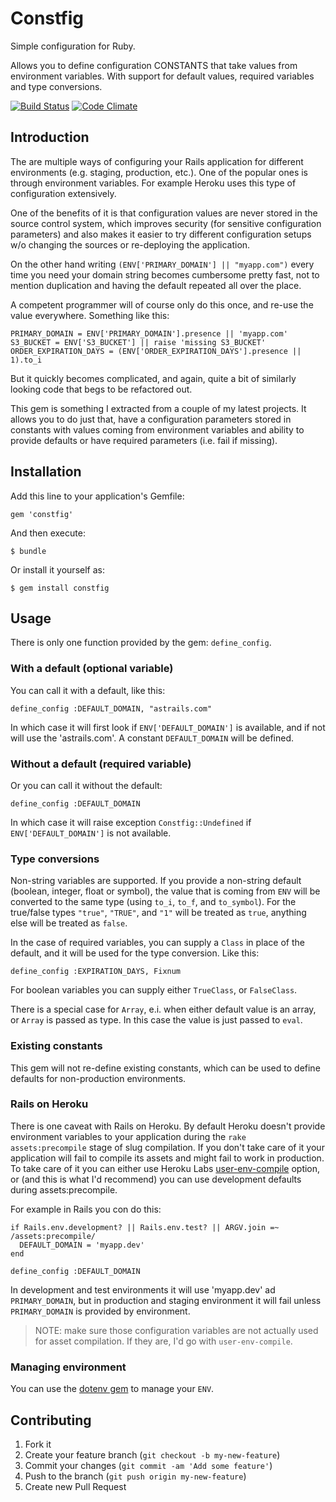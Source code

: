 # Constfig

Simple configuration for Ruby.

Allows you to define configuration CONSTANTS that take values from environment
variables. With support for default values, required variables and type
conversions.

[![Build Status](https://travis-ci.org/astrails/constfig.png)](https://travis-ci.org/astrails/constfig)
[![Code Climate](https://codeclimate.com/github/astrails/constfig.png)](https://codeclimate.com/github/astrails/constfig)

## Introduction

The are multiple ways of configuring your Rails application for different
environments (e.g. staging, production, etc.). One of the popular ones is
through environment variables. For example Heroku uses this type of
configuration extensively.

One of the benefits of it is that configuration values are never stored in the
source control system, which improves security (for sensitive configuration
parameters) and also makes it easier to try different configuration setups w/o
changing the sources or re-deploying the application.

On the other hand writing `(ENV['PRIMARY_DOMAIN'] || "myapp.com")` every time
you need your domain string becomes cumbersome pretty fast, not to mention
duplication and having the default repeated all over the place.

A competent programmer will of course only do this once, and re-use the value
everywhere. Something like this:

    PRIMARY_DOMAIN = ENV['PRIMARY_DOMAIN'].presence || 'myapp.com'
    S3_BUCKET = ENV['S3_BUCKET'] || raise 'missing S3_BUCKET'
    ORDER_EXPIRATION_DAYS = (ENV['ORDER_EXPIRATION_DAYS'].presence || 1).to_i

But it quickly becomes complicated, and again, quite a bit of similarly looking
code that begs to be refactored out.

This gem is something I extracted from a couple of my latest projects. It
allows you to do just that, have a configuration parameters stored in constants
with values coming from environment variables and ability to provide defaults
or have required parameters (i.e. fail if missing).

## Installation

Add this line to your application's Gemfile:

    gem 'constfig'

And then execute:

    $ bundle

Or install it yourself as:

    $ gem install constfig

## Usage

There is only one function provided by the gem: `define_config`.

### With a default (optional variable)

You can call it with a default, like this:

    define_config :DEFAULT_DOMAIN, "astrails.com"

In which case it will first look if `ENV['DEFAULT_DOMAIN']` is available, and
if not will use the 'astrails.com'. A constant `DEFAULT_DOMAIN` will be
defined.

### Without a default (required variable)

Or you can call it without the default:

    define_config :DEFAULT_DOMAIN

In which case it will raise exception `Constfig::Undefined` if
`ENV['DEFAULT_DOMAIN']` is not available.

### Type conversions

Non-string variables are supported. If you provide a non-string default
(boolean, integer, float or symbol), the value that is coming from `ENV` will
be converted to the same type (using `to_i`, `to_f`, and `to_symbol`).  For the
true/false types `"true"`, `"TRUE"`, and `"1"` will be treated as `true`,
anything else will be treated as `false`.

In the case of required variables, you can supply a `Class` in place of the
default, and it will be used for the type conversion. Like this:

    define_config :EXPIRATION_DAYS, Fixnum

For boolean variables you can supply either `TrueClass`, or  `FalseClass`.

There is a special case for `Array`, e.i. when either default value is an array,
or `Array` is passed as type. In this case the value is just passed to `eval`.

### Existing constants

This gem will not re-define existing constants, which can be used to define
defaults for non-production environments.

### Rails on Heroku

There is one caveat with Rails on Heroku. By default Heroku doesn't provide
environment variables to your application during the `rake assets:precompile`
stage of slug compilation. If you don't take care of it your application will
fail to compile its assets and might fail to work in production. To take care
of it you can either use Heroku Labs
[user-env-compile](https://devcenter.heroku.com/articles/labs-user-env-compile)
option, or (and this is what I'd recommend) you can use development defaults
during assets:precompile.

For example in Rails you con do this:

    if Rails.env.development? || Rails.env.test? || ARGV.join =~ /assets:precompile/
      DEFAULT_DOMAIN = 'myapp.dev'
    end

    define_config :DEFAULT_DOMAIN

In development and test environments it will use 'myapp.dev' ad
`PRIMARY_DOMAIN`, but in production and staging environment it will fail unless
`PRIMARY_DOMAIN` is provided by environment.

> NOTE: make sure those configuration variables are not actually used for asset
> compilation. If they are, I'd go with `user-env-compile`.

### Managing environment

You can use the [dotenv gem](https://github.com/bkeepers/dotenv) to manage your `ENV`.

## Contributing

1. Fork it
2. Create your feature branch (`git checkout -b my-new-feature`)
3. Commit your changes (`git commit -am 'Add some feature'`)
4. Push to the branch (`git push origin my-new-feature`)
5. Create new Pull Request
